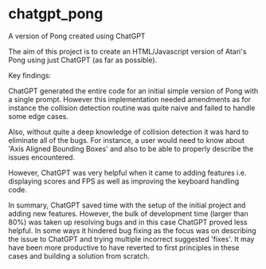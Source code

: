 # chatgpt_pong
A version of Pong created using ChatGPT

The aim of this project is to create an HTML/Javascript version of Atari's Pong using just ChatGPT (as far as possible).

Key findings:

ChatGPT generated the entire code for an initial simple version of Pong with a single prompt. However this implementation needed amendments as for instance the collision detection routine was quite naive and failed to handle some edge cases.

Also, without quite a deep knowledge of collision detection it was hard to eliminate all of the bugs. For instance, a user would need to know about 'Axis Aligned Bounding Boxes' and also to be able to properly describe the issues encountered.

However, ChatGPT was very helpful when it came to adding features i.e. displaying scores and FPS as well as improving the keyboard handling code.

In summary, ChatGPT saved time with the setup of the initial project and adding new features. However, the bulk of development time (larger than 80%) was taken up resolving bugs and in this case ChatGPT proved less helpful. In some ways it hindered bug fixing as the focus was on describing the issue to ChatGPT and trying multiple incorrect suggested 'fixes'. It may have been more productive to have reverted to first principles in these cases and building a solution from scratch.


